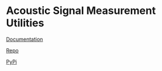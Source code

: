 # Acoustic Signal Measurement Utilities

[Documentation](https://felhub.gitlab.io/asmu)

[Repo](https://gitlab.com/felhub/asmu)

[PyPi](https://pypi.org/project/asmu)


